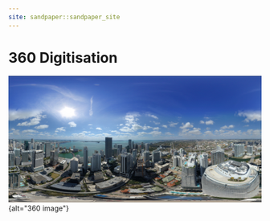 ```yaml
---
site: sandpaper::sandpaper_site
---
```


# 360 Digitisation 

![&copy; Felix Mizioznikov AdobeStock](episodes/fig/AdobeStock_198205785.jpeg){alt="360 image"}

